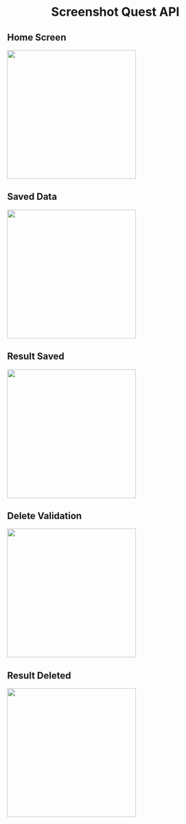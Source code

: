 # <div align="center">Screenshot Quest API</div>

## Home Screen
<img src="https://github.com/user-attachments/assets/13e6f1ff-e20c-40f8-93c1-c5bafa615e65" width="300">

## Saved Data
<img src="https://github.com/user-attachments/assets/1a559307-ff5c-43e5-ae1e-068afcb675f2" width="300">

## Result Saved
<img src="https://github.com/user-attachments/assets/8d1ecb26-1eb6-4768-8f56-20e2a28ccfc0" width="300">

## Delete Validation
<img src="https://github.com/user-attachments/assets/5fd6d4d4-2c72-4dcb-98ae-541efe4c3d76" width="300">

## Result Deleted
<img src="https://github.com/user-attachments/assets/1e88c367-8c44-4558-a072-6e97da04f917" width="300">

